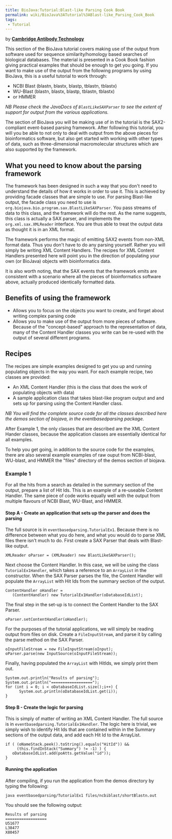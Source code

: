 ```yaml
---
title: BioJava:Tutorial:Blast-like Parsing Cook Book
permalink: wiki/BioJava%3ATutorial%3ABlast-like_Parsing_Cook_Book
tags:
 - Tutorial
---
```


by **[Cambridge Antibody
Technology](mailto:bioinformatics@CambridgeAntibody.com)**

This section of the BioJava tutorial covers making use of the output
from software used for sequence similarity/homology based searches of
biological databases. The material is presented in a Cook Book fashion
giving practical examples that should be enough to get you going. If you
want to make use of the output from the following programs by using
BioJava, this is a useful tutorial to work through:

-   NCBI Blast (blastn, blastx, blastp, tblastn, tblastx)
-   WU-Blast (blastn, blastx, blastp, tblastn, tblastx)
-   or HMMER

*NB Please check the JavaDocs of `BlastLikeSAXParser` to see the extent
of support for output from the various applications.*

The section of BioJava you will be making use of in the tutorial is the
SAX2-compliant event-based parsing framework. After following this
tutorial, you will you be able to not only to deal with output from the
above pieces for bioinformatics software, but also get started with
working with other types of data, such as three-dimensional
macromolecular structures which are also supported by the framework.

What you need to know about the parsing framework
-------------------------------------------------

The framework has been designed in such a way that you don't need to
understand the details of how it works in order to use it. This is
achieved by providing facade classes that are simple to use. For parsing
Blast-like output, the facade class you need to use is
`org.biojava.bio.program.sax.BlastLikeSAXParser`. You pass streams of
data to this class, and the framework will do the rest. As the name
suggests, this class is actually a SAX parser, and implements the
`org.xml.sax.XMLReader` interface. You are thus able to treat the output
data as thought it is in an XML format.

The framework performs the magic of emitting SAX2 events from non-XML
format data. Thus you don't have to do any parsing yourself. Rather you
will simply be writing XML Content Handlers. The recipes for XML Content
Handlers presented here will point you in the direction of populating
your own (or BioJava) objects with bioinformatics data.

It is also worth noting, that the SAX events that the framework emits
are consistent with a scenario where all the pieces of bioinformatics
software above, actually produced identically formatted data.

Benefits of using the framework
-------------------------------

-   Allows you to focus on the objects you want to create, and forget
    about writing complex parsing code
-   Allows you to make use of the output from more pieces of software.
    Because of the "concept-based" approach to the representation of
    data, many of the Content Handler classes you write can be re-used
    with the output of several different programs.

Recipes
-------

The recipes are simple examples designed to get you up and running
populating objects in the way you want. For each example recipe, two
classes are provided:

-   An XML Content Handler (this is the class that does the work of
    populating objects with data)
-   A sample application class that takes blast-like program output and
    and sets up for parsing using the Content Handler class.

*NB You will find the complete source code for all the classes described
here the demos section of biojava, in the eventbasedparsing package.*

After Example 1, the only classes that are described are the XML Content
Hander classes, because the application classes are essentially
identical for all examples.

To help you get going, in addition to the source code for the examples,
there are also several example examples of raw ouput from NCBI-blast,
WU-blast, and HMMER the "files" directory of the demos section of
biojava.

### Example 1

For all the hits from a search as detailed in the summary section of the
output, prepare a list of Hit Ids. This is an example of a re-useable
Content Handler. The same piece of code works equally well with the
output from multiple flavours of NCBI Blast, WU-Blast, and HMMER.

#### Step A - Create an application that sets up the parser and does the parsing

The full source is in `eventbasedparsing.TutorialEx1`. Because there is
no difference between what you do here, and what you would do to parse
XML files there isn't much to do. First create a SAX Parser that deals
with Blast-like output.

    XMLReader oParser = (XMLReader) new BlastLikeSAXParser(); 

Next choose the Content Handler. In this case, we will be using the
class `TutorialEx1Handler`, which takes a reference to an `ArrayList` in
the constructor. When the SAX Parser parses the file, the Content
Handler will populate the `ArrayList` with Hit Ids from the summary
section of the output.

    ContentHandler oHandler =
       (ContentHandler) new TutorialEx1Handler(oDatabaseIdList);  

The final step in the set-up is to connect the Content Handler to the
SAX Parser.

    oParser.setContentHandler(oHandler); 

For the purposes of the tutorial applications, we will simply be reading
output from files on disk. Create a `FileInputStream`, and parse it by
calling the parse method on the SAX Parser.

    oInputFileStream = new FileInputStream(oInput);
    oParser.parse(new InputSource(oInputFileStream));

Finally, having populated the `ArrayList` with HitIds, we simply print
them out.

    System.out.println("Results of parsing");
    System.out.println("==================");
    for (int i = 0; i < oDatabaseIdList.size();i++) {
          System.out.println(oDatabaseIdList.get(i));
    }

#### Step B - Create the logic for parsing

This is simply of matter of writing an XML Content Handler. The full
source is in `eventbasedparsing.TutorialEx1Handler`. The logic here is
trivial, we simply wish to identify Hit Ids that are contained within in
the Summary sections of the output data, and add each Hit Id to the
ArrayList.

    if ( (oNameStack.peek().toString().equals("HitId")) &&
         (this.findInStack("Summary") != -1) ) {
       oDatabaseIdList.add(poAtts.getValue("id"));
    }

#### Running the application

After compiling, if you run the application from the demos directory by
typing the following:

    java eventbasedparsing/TutorialEx1 files/ncbiblast/shortBlastn.out

You should see the following output:

    Results of parsing
    ==================
    U51677
    L38477
    X80457
